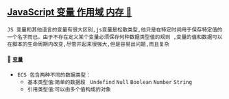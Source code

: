 <a id="top" href="#top">JavaScript 变量 作用域 内存  :maple_leaf:</a> 
----
`JS 变量和其他语言的变量有很大区别,js变量是松散类型,他只是在特定时间用于保存特定值的一个名字而已，由于不存在定义某个变量必须保存何种数据类型值的规则
,变量的值和数据可以在脚本的生命周期内改变,尽管开起来很强大,但是容易出问题,而且复杂`

#### :blue_heart: [`变量`](#)
* `ECS 包含两种不同的数据类型：`
  * `基本类型值`:`简单的数据段 ` `Undefind` `Null` `Boolean` `Number` `String` 
  * `引用类型值`:`可以由多个值构成的对象`
  

